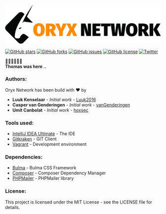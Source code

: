 ![logo](https://raw.githubusercontent.com/C0DE-BUST3RS/oryx-network/master/public/img/logos/oryx-logo-orange.jpg "Logo")

[![GitHub stars](https://img.shields.io/github/stars/C0DE-BUST3RS/oryx-network.svg)](https://github.com/C0DE-BUST3RS/oryx-network/stargazers)
[![GitHub forks](https://img.shields.io/github/forks/C0DE-BUST3RS/oryx-network.svg)](https://github.com/C0DE-BUST3RS/oryx-network/network)
[![GitHub issues](https://img.shields.io/github/issues/C0DE-BUST3RS/oryx-network.svg)](https://github.com/C0DE-BUST3RS/oryx-network/issues)
[![GitHub license](https://img.shields.io/github/license/C0DE-BUST3RS/oryx-network.svg)](https://github.com/C0DE-BUST3RS/oryx-network/blob/master/LICENSE)
[![Twitter](https://img.shields.io/twitter/url/https/github.com/C0DE-BUST3RS/oryx-network.svg?style=social)](https://twitter.com/intent/tweet?text=Wow:&url=https%3A%2F%2Fgithub.com%2FC0DE-BUST3RS%2Foryx-network)

:steam_locomotive::train::train::train::train::train: <br>
**Thomas was here ..**

### Authors:

Oryx Network has been build with ❤ by
* **Luuk Kenselaar** - *Initial work* - [Luuk2016](https://github.com/Luuk2016)
* **Casper van Genderingen** - *Initial work* - [vanGenderingen](https://github.com/vanGenderingen)
* **Umit Canbolat** - *Initial work* - [hoxsec](https://github.com/hoxsec)

### Tools used:

* [IntelliJ IDEA Ultimate](https://www.jetbrains.com/idea/) - The IDE
* [Gitkraken](https://www.gitkraken.com/) - GIT Client
* [Vagrant](https://www.vagrantup.com/) - Development environment

### Dependencies:

* [Bulma](https://bulma.io/) - Bulma CSS Framework
* [Composer](https://getcomposer.org/) - Composer Dependency Manager
* [PHPMailer](https://github.com/PHPMailer/PHPMailer) - PHPMailer library

### License:

This project is licensed under the MIT License - see the LICENSE file for details.
